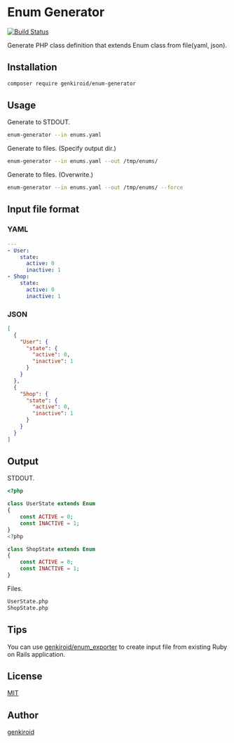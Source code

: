 # Enum Generator

[![Build Status](https://travis-ci.org/genkiroid/enum-generator.svg?branch=master)](https://travis-ci.org/genkiroid/enum-generator)

Generate PHP class definition that extends Enum class from file(yaml, json).

## Installation

```sh
composer require genkiroid/enum-generator
```

## Usage

Generate to STDOUT.

```sh
enum-generator --in enums.yaml
```

Generate to files. (Specify output dir.)

```sh
enum-generator --in enums.yaml --out /tmp/enums/
```

Generate to files. (Overwrite.)

```sh
enum-generator --in enums.yaml --out /tmp/enums/ --force
```

## Input file format

### YAML

```yaml
---
- User:
    state:
      active: 0
      inactive: 1
- Shop:
    state:
      active: 0
      inactive: 1
```

### JSON

```json
[
  {
    "User": {
      "state": {
        "active": 0,
        "inactive": 1
      }
    }
  },
  {
    "Shop": {
      "state": {
        "active": 0,
        "inactive": 1
      }
    }
  }
]
```

## Output

STDOUT.

```php
<?php

class UserState extends Enum
{
    const ACTIVE = 0;
    const INACTIVE = 1;
}
<?php

class ShopState extends Enum
{
    const ACTIVE = 0;
    const INACTIVE = 1;
}
```

Files.

```sh
UserState.php
ShopState.php
```

## Tips

You can use [genkiroid/enum_exporter](https://github.com/genkiroid/enum_exporter) to create input file from existing Ruby on Rails application.

## License

[MIT](https://github.com/genkiroid/enum-generator/blob/master/LICENSE)

## Author

[genkiroid](https://github.com/genkiroid)

